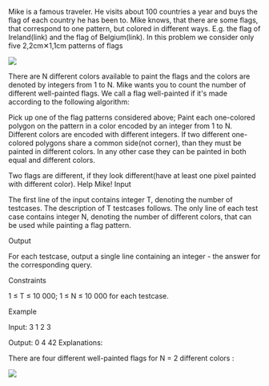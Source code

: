 Mike is a famous traveler. He visits about 100 countries a year and buys the flag of each country he has been to.
Mike knows, that there are some flags, that correspond to one pattern, but colored in different ways. E.g. the flag of Ireland(link) and the flag of Belgium(link). In this problem we consider only five 2,2cm✕1,1cm patterns of flags

<img src = "i.imgur.com/Of9G66t.jpg">

There are N different colors available to paint the flags and the colors are denoted by integers from 1 to N.
Mike wants you to count the number of different well-painted flags. We call a flag well-painted if it's made according to the following algorithm:
 
Pick up one of the flag patterns considered above;
Paint each one-colored polygon on the pattern in a color encoded by an integer from 1 to N. Different colors are encoded with different integers. If two different one-colored polygons share a common side(not corner), than they must be painted in different colors. In any other case they can be painted in both equal and different colors.
 
Two flags are different, if they look different(have at least one pixel painted with different color).
Help Mike!
Input

The first line of the input contains integer T, denoting the number of testcases. The description of T testcases follows.
The only line of each test case contains integer N, denoting the number of different colors, that can be used while painting a flag pattern.
 
Output

For each testcase, output a single line containing an integer - the answer for the corresponding query.
 
Constraints

1 ≤ T ≤ 10 000;
1 ≤ N ≤ 10 000 for each testcase.
 
Example

Input:
3
1
2
3

Output:
0
4
42
Explanations:

There are four different well-painted flags for N = 2 different colors :

<img src = "http://i.imgur.com/aWo1tTN.jpg"></img>


